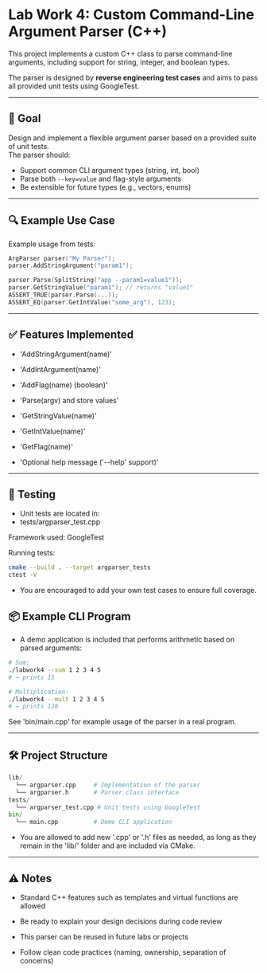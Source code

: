 # Lab Work 4: Custom Command-Line Argument Parser (C++)

This project implements a custom C++ class to parse command-line arguments, including support for string, integer, and boolean types.

The parser is designed by **reverse engineering test cases** and aims to pass all provided unit tests using GoogleTest.

---

## 🎯 Goal

Design and implement a flexible argument parser based on a provided suite of unit tests.  
The parser should:

- Support common CLI argument types (string, int, bool)
- Parse both `--key=value` and flag-style arguments
- Be extensible for future types (e.g., vectors, enums)

---

## 🔍 Example Use Case

Example usage from tests:

```cpp
ArgParser parser("My Parser");
parser.AddStringArgument("param1");

parser.Parse(SplitString("app --param1=value1"));
parser.GetStringValue("param1"); // returns "value1"
ASSERT_TRUE(parser.Parse(...));
ASSERT_EQ(parser.GetIntValue("some_arg"), 123);
```
---

## ✅ Features Implemented
- 'AddStringArgument(name)'

- 'AddIntArgument(name)'

- 'AddFlag(name) (boolean)'

- 'Parse(argv) and store values'

- 'GetStringValue(name)'

- 'GetIntValue(name)'

- 'GetFlag(name)'

- 'Optional help message ('--help' support)'

---

## 🔬 Testing

- Unit tests are located in:
- tests/argparser_test.cpp

Framework used: GoogleTest

Running tests:
```bash
cmake --build . --target argparser_tests
ctest -V
```

- You are encouraged to add your own test cases to ensure full coverage.

##  📦 Example CLI Program
- A demo application is included that performs arithmetic based on parsed arguments:
```bash
# Sum:
./labwork4 --sum 1 2 3 4 5
# → prints 15

# Multiplication:
./labwork4 --mult 1 2 3 4 5
# → prints 120
```
See 'bin/main.cpp' for example usage of the parser in a real program.

---

## 🛠 Project Structure
```py
lib/
  └── argparser.cpp     # Implementation of the parser
  └── argparser.h       # Parser class interface
tests/
  └── argparser_test.cpp # Unit tests using GoogleTest
bin/
  └── main.cpp          # Demo CLI application
```
- You are allowed to add new '.cpp' or '.h' files as needed, as long as they remain in the 'lib/' folder and are included via CMake.
---

## ⚠️ Notes

- Standard C++ features such as templates and virtual functions are allowed

- Be ready to explain your design decisions during code review

- This parser can be reused in future labs or projects

- Follow clean code practices (naming, ownership, separation of concerns)

  







